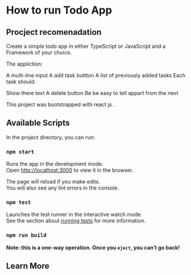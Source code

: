 # How to run Todo App
## Procject recomenadation
Create a simple todo app in either TypeScript or JavaScript and a Framework of your choice.



The appliction:

  A multi-line input
  A add task buttton
  A list of previously added tasks
Each task should:

  Show there text
  A delete button
  Be be easy to tell appart from the next


This project was bootstrapped with react js .

## Available Scripts

In the project directory, you can run:

### `npm start`

Runs the app in the development mode.\
Open [http://localhost:3000](http://localhost:3000) to view it in the browser.

The page will reload if you make edits.\
You will also see any lint errors in the console.

### `npm test`

Launches the test runner in the interactive watch mode.\
See the section about [running tests](https://facebook.github.io/create-react-app/docs/running-tests) for more information.

### `npm run build`


**Note: this is a one-way operation. Once you `eject`, you can’t go back!**


## Learn More







